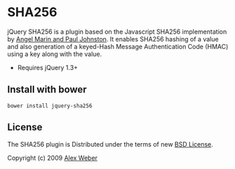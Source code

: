 # SHA256

jQuery SHA256 is a plugin based on the Javascript SHA256 implementation by [Angel Marin and Paul Johnston](http://anmar.eu.org/projects/jssha2/). It enables SHA256 hashing of a value and also generation of a keyed-Hash Message Authentication Code (HMAC) using a key along with the value.

* Requires jQuery 1.3+

## Install with bower
`bower install jquery-sha256`

## License

The SHA256 plugin is Distributed under the terms of new [BSD License](http://www.opensource.org/licenses/bsd-license.php).

Copyright (c) 2009 [Alex Weber](http://alexweber.com.br)

